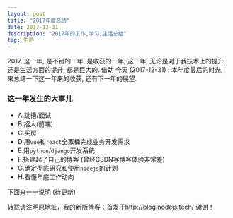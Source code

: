 ```yaml
---
layout: post
title: "2017年度总结"
date: 2017-12-31 
description: "2017年的工作,学习,生活总结"
tag: 生活 
---   
```


2017, 这一年, 是不错的一年, 是收获的一年; 这一年, 无论是对于我技术上的提升, 还是生活方面的提升, 都是巨大的. 借助 今天 (2017-12-31) : 本年度最后的时光, 来总结一下这一年来的收获, 还有下一年的展望. 
 

### **这一年发生的大事儿**         
* A.跳槽/面试
* B.招人(前端)
* C.买房
* D.用`vue`和`react`全家桶完成业务开发需求
* E.用`python`/`django`开发系统
* F.搭建起了自己的博客 (曾经CSDN写博客体验非常差)
* G.确定彻底研究和使用`nodejs`的计划
* H.看懂年底工作动向

下面来一一说明 (待更新)



转载请注明原地址，我的新版博客：[首发于http://blog.nodejs.tech/](http://iceyangcc.github.io) 谢谢！
